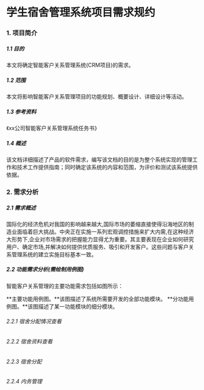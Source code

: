 # 学生宿舍管理系统项目需求规约

### 1. 项目简介

##### 1.1 目的

本文将确定智能客户关系管理系统(CRM项目)的需求。

##### 1.2 范围

本文将影响智能客户关系管理项目的功能规划、概要设计、详细设计等活动。

##### 1.3 参考资料

《xx公司智能客户关系管理系统任务书》

##### 1.4 概述

该文档详细描述了产品的软件需求，编写该文档的目的是为整个系统实现的管理工作和技术工作提供指南；同时确定该系统的内容和范围，为评价和测试该系统提供依据。

### 2. 需求分析

##### 2.1 需求概述

国际化的经济危机对我国的影响越来越大,国际市场的萎缩直接使得沿海地区的制造业面临着巨大挑战。中央正在实施一系列宏观调控措施来扩大内需,在这种经济大形势下,企业对市场需求的把握能力显得尤为重要。其主要表现在企业如何研究用户、确定市场,并解决如何提供优质服务、吸引和开发客户。这些问题与客户关系管理系统的建立实施目标基本一致。

##### 2.2 功能需求分析(*需绘制用例图*)

智能客户关系管理的主要功能需求包括如图所示：

**主要功能用例图。**该图描述了系统所需要开发的全部功能模块。
**分功能用例图。**该图描述了某一功能模块的细分模块。

###### 2.2.1 宿舍分配情况查看

###### 2.2.2 宿舍资料查看

###### 2.2.3 宿舍分配

###### 2.2.4 内务管理